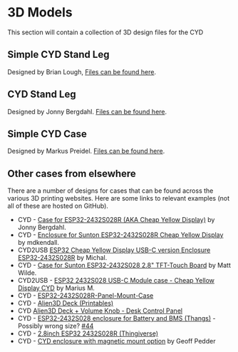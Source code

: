 # 3D Models

This section will contain a collection of 3D design files for the CYD

## Simple CYD Stand Leg

Designed by Brian Lough,
[Files can be found here](/3dModels/Simple_CYD_%20Stand_Leg).

## CYD Stand Leg

Designed by Jonny Bergdahl.
[Files can be found here](/3dModels/Jonnys_CYD_Stand_Leg).

## Simple CYD Case 

Designed by Markus Preidel. 
[Files can be found here](/3dModels/Markus_CYD_Simple_Case).

## Other cases from elsewhere

There are a number of designs for cases that can be found across the various 3D printing websites. Here are some links to relevant examples (not all of these are hosted on GitHub).

 - CYD - [Case for ESP32-2432S028R (AKA Cheap Yellow Display)](https://www.printables.com/model/840199-case-for-esp32-2432s028r-aka-cheap-yellow-display) by Jonny  Bergdahl.
 - CYD - [Enclosure for Sunton ESP32-2432S028R Cheap Yellow Display](https://www.printables.com/model/685845-enclosure-for-sunton-esp32-2432s028r-cheap-yellow-) by mdkendall.
 - CYD2USB [ESP32 Cheap Yellow Display USB-C version Enclosure ESP32-2432S028R](https://www.printables.com/model/744864-esp32-cheap-yellow-display-usb-c-version-enclosure) by Michal.
 - CYD - [Case for Sunton ESP32-2432S028 2.8" TFT-Touch Board](https://www.printables.com/model/519913-case-for-sunton-esp32-2432s028-28-tft-touch-board) by Matt Wilde.
 - CYD2USB - [ESP32 2432S028 USB-C Module case - Cheap Yellow Display CYD](https://www.printables.com/model/793451-esp32-2432s028-usb-c-module-case-cheap-yellow-disp) by Marius M.
- CYD - [ESP32-2432S028R-Panel-Mount-Case](https://github.com/clowrey/ESP32-2432S028R-Panel-Mount-Case)
- CYD - [Alien3D Deck (Printables)](https://www.printables.com/model/310352/)
- CYD [Alien3D Deck + Volume Knob - Desk Control Panel](https://www.printables.com/model/329937-alien3d-deck-volume-knob-desk-control-panel)
- CYD - [ESP32-2432S028 enclosure for Battery and BMS
(Thangs)](https://thangs.com/designer/dimosram/3d-model/ESP32-2432S028%20enclosure%20for%20Battery%20and%20BMS-788656) - Possibly wrong size? [#44](https://github.com/witnessmenow/ESP32-Cheap-Yellow-Display/issues/44)
- CYD - [2.8inch ESP32 2432S028R (Thingiverse)](https://www.thingiverse.com/thing:5990927)
- CYD - [CYD enclosure with magnetic mount option](https://makerworld.com/en/models/17061#profileId-32030) by Geoff Pedder
